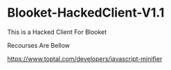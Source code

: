 # Blooket-HackedClient-V1.1
This is a Hacked Client For Blooket


Recourses Are Bellow



https://www.toptal.com/developers/javascript-minifier
